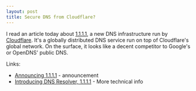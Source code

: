 ```yaml
---
layout: post
title: Secure DNS from Cloudflare?
---
```


I read an article today about [1.1.1.1](https://1.1.1.1), a new DNS infrastructure run by [Cloudflare](https://www.cloudflare.com). It's a globally distributed DNS service run on top of Cloudflare's global network. On the surface, it looks like a decent competitor to Google's or OpenDNS' public DNS. 

Links:

* [Announcing 1.1.1.1](https://blog.cloudflare.com/announcing-1111/) - announcement
* [Introducing DNS Resolver, 1.1.1.1](https://blog.cloudflare.com/dns-resolver-1-1-1-1/) - More technical info
